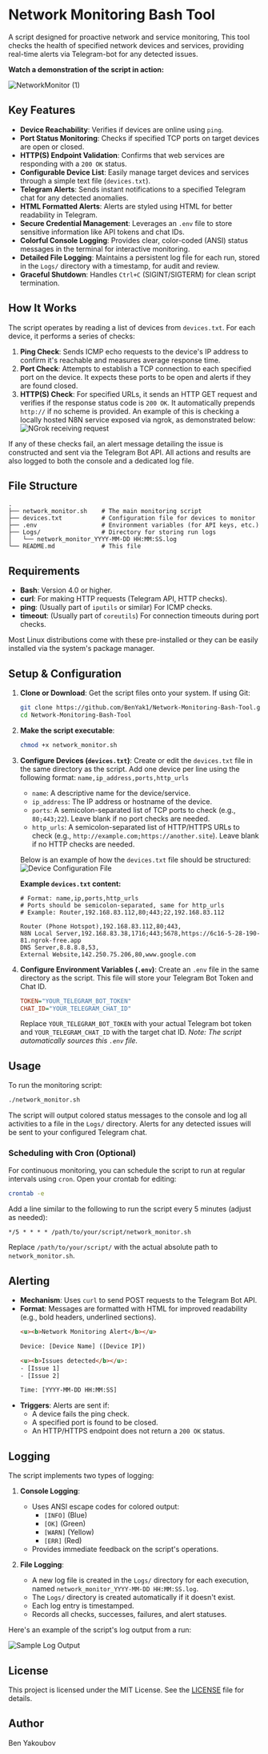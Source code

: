 # Network Monitoring Bash Tool

A script designed for proactive network and service monitoring, This tool checks the health of specified network devices and services, providing real-time alerts via Telegram-bot for any detected issues.

**Watch a demonstration of the script in action:**

![NetworkMonitor (1)](https://github.com/user-attachments/assets/d1d7d4db-fcef-4f93-92b2-0dd5cc51812e)


## Key Features

-   **Device Reachability**: Verifies if devices are online using `ping`.
-   **Port Status Monitoring**: Checks if specified TCP ports on target devices are open or closed.
-   **HTTP(S) Endpoint Validation**: Confirms that web services are responding with a `200 OK` status.
-   **Configurable Device List**: Easily manage target devices and services through a simple text file (`devices.txt`).
-   **Telegram Alerts**: Sends instant notifications to a specified Telegram chat for any detected anomalies.
-   **HTML Formatted Alerts**: Alerts are styled using HTML for better readability in Telegram.
-   **Secure Credential Management**: Leverages an `.env` file to store sensitive information like API tokens and chat IDs.
-   **Colorful Console Logging**: Provides clear, color-coded (ANSI) status messages in the terminal for interactive monitoring.
-   **Detailed File Logging**: Maintains a persistent log file for each run, stored in the `Logs/` directory with a timestamp, for audit and review.
-   **Graceful Shutdown**: Handles `Ctrl+C` (SIGINT/SIGTERM) for clean script termination.

## How It Works

The script operates by reading a list of devices from `devices.txt`. For each device, it performs a series of checks:

1.  **Ping Check**: Sends ICMP echo requests to the device's IP address to confirm it's reachable and measures average response time.
2.  **Port Check**: Attempts to establish a TCP connection to each specified port on the device. It expects these ports to be open and alerts if they are found closed.
3.  **HTTP(S) Check**: For specified URLs, it sends an HTTP GET request and verifies if the response status code is `200 OK`. It automatically prepends `http://` if no scheme is provided. An example of this is checking a locally hosted N8N service exposed via ngrok, as demonstrated below:
    ![NGrok receiving request](assets/ngrok.png)

If any of these checks fail, an alert message detailing the issue is constructed and sent via the Telegram Bot API. All actions and results are also logged to both the console and a dedicated log file.

## File Structure

```
.
├── network_monitor.sh    # The main monitoring script
├── devices.txt           # Configuration file for devices to monitor
├── .env                  # Environment variables (for API keys, etc.)
├── Logs/                 # Directory for storing run logs
│   └── network_monitor_YYYY-MM-DD HH:MM:SS.log
└── README.md             # This file
```

## Requirements

-   **Bash**: Version 4.0 or higher.
-   **curl**: For making HTTP requests (Telegram API, HTTP checks).
-   **ping**: (Usually part of `iputils` or similar) For ICMP checks.
-   **timeout**: (Usually part of `coreutils`) For connection timeouts during port checks.

Most Linux distributions come with these pre-installed or they can be easily installed via the system's package manager.

## Setup & Configuration

1.  **Clone or Download**:
    Get the script files onto your system. If using Git:
    ```bash
    git clone https://github.com/BenYak1/Network-Monitoring-Bash-Tool.git
    cd Network-Monitoring-Bash-Tool
    ```

2.  **Make the script executable**:
    ```bash
    chmod +x network_monitor.sh
    ```

3.  **Configure Devices (`devices.txt`)**:
    Create or edit the `devices.txt` file in the same directory as the script. Add one device per line using the following format:
    `name,ip_address,ports,http_urls`
    -   `name`: A descriptive name for the device/service.
    -   `ip_address`: The IP address or hostname of the device.
    -   `ports`: A semicolon-separated list of TCP ports to check (e.g., `80;443;22`). Leave blank if no port checks are needed.
    -   `http_urls`: A semicolon-separated list of HTTP/HTTPS URLs to check (e.g., `http://example.com;https://another.site`). Leave blank if no HTTP checks are needed.

    Below is an example of how the `devices.txt` file should be structured:
    ![Device Configuration File](assets/devicesfileconf.png)

    **Example `devices.txt` content:**
    ```plaintext
    # Format: name,ip,ports,http_urls
    # Ports should be semicolon-separated, same for http_urls
    # Example: Router,192.168.83.112,80;443;22,192.168.83.112

    Router (Phone Hotspot),192.168.83.112,80;443,
    N8N Local Server,192.168.83.38,1716;443;5678,https://6c16-5-28-190-81.ngrok-free.app
    DNS Server,8.8.8.8,53,
    External Website,142.250.75.206,80,www.google.com
    ```

4.  **Configure Environment Variables (`.env`)**:
    Create an `.env` file in the same directory as the script. This file will store your Telegram Bot Token and Chat ID.
    ```ini
    TOKEN="YOUR_TELEGRAM_BOT_TOKEN"
    CHAT_ID="YOUR_TELEGRAM_CHAT_ID"
    ```
    Replace `YOUR_TELEGRAM_BOT_TOKEN` with your actual Telegram bot token and `YOUR_TELEGRAM_CHAT_ID` with the target chat ID.
    *Note: The script automatically sources this `.env` file.*

## Usage

To run the monitoring script:
```bash
./network_monitor.sh
```
The script will output colored status messages to the console and log all activities to a file in the `Logs/` directory. Alerts for any detected issues will be sent to your configured Telegram chat.

### Scheduling with Cron (Optional)

For continuous monitoring, you can schedule the script to run at regular intervals using `cron`.
Open your crontab for editing:
```bash
crontab -e
```
Add a line similar to the following to run the script every 5 minutes (adjust as needed):
```cron
*/5 * * * * /path/to/your/script/network_monitor.sh
```
Replace `/path/to/your/script/` with the actual absolute path to `network_monitor.sh`.

## Alerting

-   **Mechanism**: Uses `curl` to send POST requests to the Telegram Bot API.
-   **Format**: Messages are formatted with HTML for improved readability (e.g., bold headers, underlined sections).
    ```html
    <u><b>Network Monitoring Alert</b></u>

    Device: [Device Name] ([Device IP])

    <u><b>Issues detected</b></u>:
    - [Issue 1]
    - [Issue 2]

    Time: [YYYY-MM-DD HH:MM:SS]
    ```
-   **Triggers**: Alerts are sent if:
    -   A device fails the ping check.
    -   A specified port is found to be closed.
    -   An HTTP/HTTPS endpoint does not return a `200 OK` status.

## Logging

The script implements two types of logging:

1.  **Console Logging**:
    -   Uses ANSI escape codes for colored output:
        -   `[INFO]` (Blue)
        -   `[OK]` (Green)
        -   `[WARN]` (Yellow)
        -   `[ERR]` (Red)
    -   Provides immediate feedback on the script's operations.

2.  **File Logging**:
    -   A new log file is created in the `Logs/` directory for each execution, named `network_monitor_YYYY-MM-DD HH:MM:SS.log`.
    -   The `Logs/` directory is created automatically if it doesn't exist.
    -   Each log entry is timestamped.
    -   Records all checks, successes, failures, and alert statuses.

Here's an example of the script's log output from a run:

![Sample Log Output](assets/network_monitor_log.png)


## License

This project is licensed under the MIT License. See the [LICENSE](LICENSE) file for details.

## Author

Ben Yakoubov
